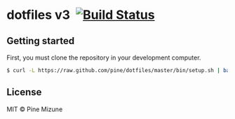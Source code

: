 # dotfiles v3 &nbsp;[![Build Status](https://travis-ci.org/pine/dotfiles.svg?branch=master)](https://travis-ci.org/pine/dotfiles)

## Getting started
First, you must clone the repository in your development computer.

```sh
$ curl -L https://raw.github.com/pine/dotfiles/master/bin/setup.sh | bash
```

## License
MIT &copy; Pine Mizune
